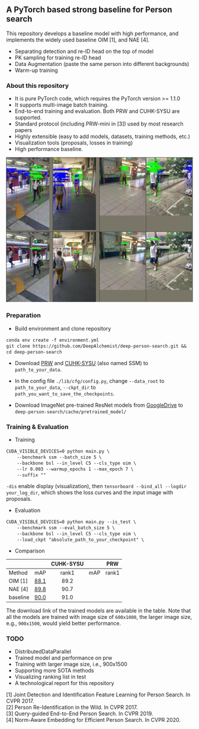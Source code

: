 ## A PyTorch based strong baseline for Person search
This repository develops a baseline model with high performance, and 
implements the widely used baseline OIM [1], and NAE [4].

- Separating detection and re-ID head on the top of model
- PK sampling for training re-ID head 
- Data Augmentation (paste the same person into different backgrounds)
- Warm-up training 

### About this repository
- It is pure PyTorch code, which requires the PyTorch version >= 1.1.0
- It supports multi-image batch training.
- End-to-end training and evaluation. Both PRW and CUHK-SYSU are supported.
- Standard protocol (including PRW-mini in [3]) used by most research papers
- Highly extensible (easy to add models, datasets, training methods, etc.)
- Visualization tools (proposals, losses in training)
- High performance baseline.

![img_with_rois](./image/rois.png)

### Preparation

- Build environment and clone repository 
```
conda env create -f environment.yml
git clone https://github.com/DeepAlchemist/deep-person-search.git && cd deep-person-search
```

- Download [PRW](https://github.com/liangzheng06/PRW-baseline) and [CUHK-SYSU](https://github.com/ShuangLI59/person_search) (also named SSM)
to `path_to_your_data`.

- In the config file `./lib/cfg/config.py`, change `--data_root` to `path_to_your_data`, 
`--ckpt_dir` to `path_you_want_to_save_the_checkpoints`.

- Download ImageNet pre-trained ResNet models from [GoogleDrive](https://drive.google.com/drive/folders/1VEaUg1W79iDYtK8292D1_V99rZKDklop?usp=sharing)
to `deep-person-search/cache/pretrained_model/`

### Training & Evaluation

- Training

```
CUDA_VISIBLE_DEVICES=0 python main.py \
    --benchmark ssm --batch_size 5 \
    --backbone bsl --in_level C5 --cls_type oim \
    --lr 0.003 --warmup_epochs 1 --max_epoch 7 \
    --suffix "" 
```
`-dis` enable display (visualization), then `tensorboard --bind_all --logdir your_log_dir`, which shows the loss curves and the input image with proposals.

- Evaluation

```
CUDA_VISIBLE_DEVICES=0 python main.py --is_test \
    --benchmark ssm --eval_batch_size 5 \
    --backbone bsl --in_level C5 --cls_type oim \
    --load_ckpt "absolute_path_to_your_checkpoint" \
```

- Comparison

| |        | CUHK-SYSU|  | PRW |
| ---- |  :----:  | :----:  | :----:  | :----:  |
| Method |  mAP   | rank1  | mAP   | rank1  |
| OIM [1] | [88.1](https://drive.google.com/file/d/1Im4o0d7hytno-aycSDPHgNkxnJN785v0/view?usp=sharing)  | 89.2 |
| NAE [4] | [89.8](https://drive.google.com/file/d/1mCCEnvwQC8Ckn7ElIJFMGqvfZMD6MX1P/view?usp=sharing)  | 90.7 |
| baseline | [90.0](https://drive.google.com/file/d/17ViFt0rFNXupSNri1DvEhSFpebtqa4Xl/view?usp=sharing) | 91.0 |

The download link of the trained models are available in the table. Note that all the models are trained with image size of `600x1000`, the larger image size, e.g., `900x1500`, would yield better performance.


### TODO
- DistributedDataParallel
- Trained model and performance on prw
- Training with larger image size, i.e., 900x1500
- Supporting more SOTA methods
- Visualizing ranking list in test
- A technological report for this repository

[1] Joint Detection and Identification Feature Learning for Person Search. In CVPR 2017.<br>
[2] Person Re-Identification in the Wild. In CVPR 2017.<br>
[3] Query-guided End-to-End Person Search. In CVPR 2019.<br>
[4] Norm-Aware Embedding for Efficient Person Search. In CVPR 2020.<br>
